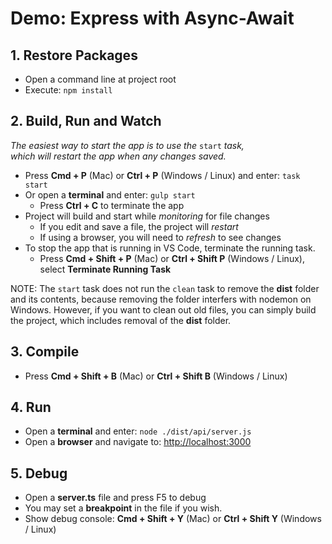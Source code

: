 # Demo: Express with Async-Await

## 1. Restore Packages

- Open a command line at project root
- Execute: `npm install`

## 2. Build, Run and Watch

*The easiest way to start the app is to use the* `start` *task,    
which will restart the app when any changes saved.*

- Press **Cmd + P** (Mac) or **Ctrl + P** (Windows / Linux) and enter: `task start`
- Or open a **terminal** and enter: `gulp start`
    + Press **Ctrl + C** to terminate the app
- Project will build and start while *monitoring* for file changes
    + If you edit and save a file, the project will *restart*
    + If using a browser, you will need to *refresh* to see changes
- To stop the app that is running in VS Code, terminate the running task.
    + Press **Cmd + Shift + P** (Mac) or **Ctrl + Shift P** (Windows / Linux),  
      select **Terminate Running Task**

NOTE: The `start` task does not run the `clean` task to remove the **dist** folder
and its contents, because removing the folder interfers with nodemon on Windows.
However, if you want to clean out old files, you can simply build the project, 
which includes removal of the **dist** folder.

## 3. Compile

- Press **Cmd + Shift + B** (Mac) or **Ctrl + Shift B** (Windows / Linux)

## 4. Run

- Open a **terminal** and enter: `node ./dist/api/server.js`
- Open a **browser** and navigate to: <http://localhost:3000>

## 5. Debug

- Open a **server.ts** file and press F5 to debug
- You may set a **breakpoint** in the file if you wish.
- Show debug console: **Cmd + Shift + Y** (Mac) or **Ctrl + Shift Y** (Windows / Linux)

